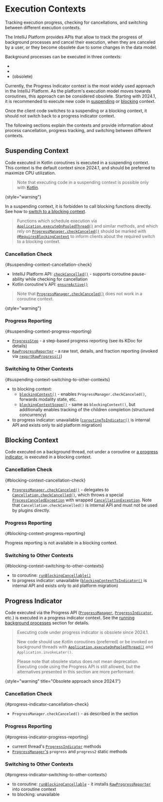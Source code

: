 <!-- Copyright 2000-2024 JetBrains s.r.o. and contributors. Use of this source code is governed by the Apache 2.0 license. -->

# Execution Contexts

<link-summary>Tracking execution progress, checking for cancellations, and switching between different execution contexts.</link-summary>

<include from="coroutines_snippets.md" element-id="learnCoroutines"/>

The IntelliJ Platform provides APIs that allow to track the progress of background processes and cancel their execution, when they are canceled by a user, or they become obsolete due to some changes in the data model.

Background processes can be executed in three contexts:
- [](#suspending-context)
- [](#blocking-context)
- [](#progress-indicator) (obsolete)

Currently, the Progress Indicator context is the most widely used approach in the IntelliJ Platform.
As the platform's execution model moves towards coroutines, this approach can be considered obsolete.
Starting with 2024.1, it is recommended to execute new code in [suspending](#suspending-context) or [blocking](#blocking-context) context.

Once the client code switches to a suspending or a blocking context, it should not switch back to a progress indicator context.

The following sections explain the contexts and provide information about process cancellation, progress tracking, and switching between different contexts.

## Suspending Context

Code executed in Kotlin coroutines is executed in a suspending context.
This context is the default context since 2024.1, and should be preferred to maximize CPU utilization.

> Note that executing code in a suspending context is possible only with [Kotlin](using_kotlin.md).
>
{style="warning"}

In a suspending context, it is forbidden to call blocking functions directly.
See how to [switch to a blocking context](#suspending-context-switching-to-other-contexts).

> Functions which schedule execution via [`Application.executeOnPooledThread()`](%gh-ic%/platform/core-api/src/com/intellij/openapi/application/Application.java)
> and similar methods, and which rely on [`ProgressManager.checkCanceled()`](%gh-ic%/platform/core-api/src/com/intellij/openapi/progress/ProgressManager.java) should be marked with [`@RequiresBlockingContext`](%gh-ic%/platform/core-api/src/com/intellij/util/concurrency/annotations/RequiresBlockingContext.java)
> to inform clients about the required switch to a blocking context.

### Cancellation Check
{#suspending-context-cancellation-check}

- IntelliJ Platform API: [`checkCancelled()`](%gh-ic%/platform/core-api/src/com/intellij/openapi/progress/coroutines.kt) - supports coroutine pause-ability while checking for cancellation
- Kotlin coroutine's API: [`ensureActive()`](https://kotlinlang.org/api/kotlinx.coroutines/kotlinx-coroutines-core/kotlinx.coroutines/ensure-active.html)

> Note that [`ProgressManager.checkCanceled()`](%gh-ic%/platform/core-api/src/com/intellij/openapi/progress/ProgressManager.java) does not work in a coroutine context.
>
{style="warning"}

### Progress Reporting
{#suspending-context-progress-reporting}

- [`ProgressStep`](%gh-ic-master%/platform/util/progress/src/impl/ProgressStep.kt) - a step-based progress reporting (see its KDoc for details)
- [`RawProgressReporter`](%gh-ic%/platform/util/progress/src/RawProgressReporter.kt) - a raw text, details, and fraction reporting (invoked via [`reportRawProgress()`](%gh-ic-master%/platform/util/progress/src/steps.kt))

### Switching to Other Contexts
{#suspending-context-switching-to-other-contexts}

- to blocking context:
  - [`blockingContext()`](%gh-ic%/platform/core-api/src/com/intellij/openapi/progress/coroutines.kt) - enables `ProgressManager.checkCanceled()`, forwards modality state, etc.
  - [`blockingContextScope()`](%gh-ic%/platform/core-api/src/com/intellij/openapi/progress/coroutines.kt) - same as `blockingContext()`, but additionally enables tracking of the children completion (structured concurrency)
- to progress indicator: unavailable ([`coroutineToIndicator()`](%gh-ic%/platform/core-api/src/com/intellij/openapi/progress/coroutines.kt) is internal API and exists only to aid platform migration)

## Blocking Context

Code executed on a background thread, not under a coroutine or [a progress indicator](#progress-indicator), is executed in a blocking context.

### Cancellation Check
{#blocking-context-cancellation-check}

- [`ProgressManager.checkCanceled()`](%gh-ic%/platform/core-api/src/com/intellij/openapi/progress/ProgressManager.java) - delegates to [`Cancellation.checkCancelled()`](%gh-ic%/platform/util/src/com/intellij/openapi/progress/Cancellation.java),
  which throws a special [`ProcessCanceledException`](%gh-ic%/platform/util/base/src/com/intellij/openapi/progress/ProcessCanceledException.java)
  with wrapped [`CancellationException`](https://docs.oracle.com/en/java/javase/17/docs/api/java.base/java/util/concurrent/CancellationException.html).
  Note that `Cancellation.checkCancelled()` is internal API and must not be used by plugins directly.

### Progress Reporting
{#blocking-context-progress-reporting}

Progress reporting is not available in a blocking context.

### Switching to Other Contexts
{#blocking-context-switching-to-other-contexts}

- to coroutine: [`runBlockingCancellable()`](%gh-ic%/platform/core-api/src/com/intellij/openapi/progress/coroutines.kt)
- to progress indicator: unavailable ([`blockingContextToIndicator()`](%gh-ic%/platform/core-api/src/com/intellij/openapi/progress/coroutines.kt) is internal API and exists only to aid platform migration)

## Progress Indicator

Code executed via the Progress API ([`ProgressManager`](%gh-ic%/platform/core-api/src/com/intellij/openapi/progress/ProgressManager.java), [`ProgressIndicator`](%gh-ic%/platform/core-api/src/com/intellij/openapi/progress/ProgressIndicator.java), etc.) is executed in a progress indicator context.
See the [running background processes](general_threading_rules.md#background-processes-and-processcanceledexception) section for details.

> Executing code under progress indicator is obsolete since 2024.1.
>
> New code should use Kotlin coroutines (preferred) or be invoked on background threads with [`Application.executeOnPooledThread()`](%gh-ic%/platform/core-api/src/com/intellij/openapi/application/Application.java) and `Application.invokeLater()`.
>
> Please note that obsolete status does not mean deprecation.
> Executing code using the Progress API is still allowed, but the alternatives presented in this section are more performant.
>
{style="warning" title="Obsolete approach since 2024.1"}

### Cancellation Check
{#progress-indicator-cancellation-check}

- `ProgressManager.checkCanceled()` - as described in the [](general_threading_rules.md#background-processes-and-processcanceledexception) section

### Progress Reporting
{#progress-indicator-progress-reporting}

- current thread's [`ProgressIndicator`](%gh-ic%/platform/core-api/src/com/intellij/openapi/progress/ProgressIndicator.java) methods
- [`ProgressManager`'s](%gh-ic%/platform/core-api/src/com/intellij/openapi/progress/ProgressManager.java) `progress` and `progress2` static methods

### Switching to Other Contexts
{#progress-indicator-switching-to-other-contexts}

- to coroutine: [`runBlockingCancellable`](%gh-ic%/platform/core-api/src/com/intellij/openapi/progress/coroutines.kt) - it installs [`RawProgressReporter`](%gh-ic%/platform/util/progress/src/RawProgressReporter.kt) into coroutine context
- to blocking: unavailable
